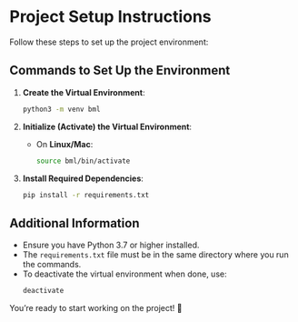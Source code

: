 # Project Setup Instructions

Follow these steps to set up the project environment:

## Commands to Set Up the Environment

1. **Create the Virtual Environment**:
   ```bash
   python3 -m venv bml
   ```

2. **Initialize (Activate) the Virtual Environment**:

   - On **Linux/Mac**:
     ```bash
     source bml/bin/activate
     ```

3. **Install Required Dependencies**:
   ```bash
   pip install -r requirements.txt
   ```

## Additional Information

- Ensure you have Python 3.7 or higher installed.
- The `requirements.txt` file must be in the same directory where you run the commands.
- To deactivate the virtual environment when done, use:
  ```bash
  deactivate
  ```

You’re ready to start working on the project! 🚀
